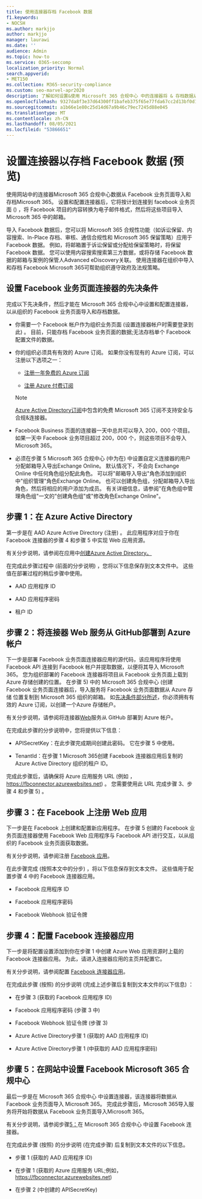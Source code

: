 ```yaml
---
title: 使用连接器存档 Facebook 数据
f1.keywords:
- NOCSH
ms.author: markjjo
author: markjjo
manager: laurawi
ms.date: ''
audience: Admin
ms.topic: how-to
ms.service: O365-seccomp
localization_priority: Normal
search.appverid:
- MET150
ms.collection: M365-security-compliance
ms.custom: seo-marvel-apr2020
description: 了解如何设置&使用 Microsoft 365 合规中心 中的连接器将 & 存档数据从 Facebook 业务页面导入Microsoft 365。
ms.openlocfilehash: 9327da8f3e37d64300ff1bafeb375f65e77fda67cc2d13bf0d1a3227b9bca693
ms.sourcegitcommit: a1b66e1e80c25d14d67a9b46c79ec7245d88e045
ms.translationtype: MT
ms.contentlocale: zh-CN
ms.lasthandoff: 08/05/2021
ms.locfileid: "53866651"
---
```

# <a name="set-up-a-connector-to-archive-facebook-data-preview"></a>设置连接器以存档 Facebook 数据 (预览) 

使用网站中的连接器Microsoft 365 合规中心数据从 Facebook 业务页面导入和存档Microsoft 365。 设置和配置连接器后，它将按计划连接到 facebook 业务页面 () ，将 Facebook 项目的内容转换为电子邮件格式，然后将这些项目导入 Microsoft 365 中的邮箱。

导入 Facebook 数据后，您可以将 Microsoft 365 合规性功能（如诉讼保留、内容搜索、In-Place 存档、审核、通信合规性和 Microsoft 365 保留策略）应用于 Facebook 数据。 例如，将邮箱置于诉讼保留或分配给保留策略时，将保留 Facebook 数据。 您可以使用内容搜索搜索第三方数据，或将存储 Facebook 数据的邮箱与案例的保管人Advanced eDiscovery关联。 使用连接器在组织中导入和存档 Facebook Microsoft 365可帮助组织遵守政府及法规策略。

## <a name="prerequisites-for-setting-up-a-connector-for-facebook-business-pages"></a>设置 Facebook 业务页面连接器的先决条件

完成以下先决条件，然后才能在 Microsoft 365 合规中心中设置和配置连接器，以从组织的 Facebook 业务页面导入和存档数据。 

- 你需要一个 Facebook 帐户作为组织业务页面 (设置连接器帐户时需要登录到此) 。 目前，只能存档 Facebook 业务页面的数据;无法存档单个 Facebook 配置文件的数据。

- 你的组织必须具有有效的 Azure 订阅。 如果你没有现有的 Azure 订阅，可以注册以下选项之一：

    - [注册一年免费的 Azure 订阅](https://azure.microsoft.com/free)

    - [注册 Azure 付费订阅](https://azure.microsoft.com/pricing/purchase-options/pay-as-you-go/)

    > [!NOTE]
    > [Azure Active Directory订阅](use-your-free-azure-ad-subscription-in-office-365.md)中包含的免费 Microsoft 365 订阅不支持安全与合规&连接器。

- Facebook Business 页面的连接器一天中总共可以导入 200，000 个项目。 如果一天中 Facebook 业务项目超过 200，000 个，则这些项目不会导入Microsoft 365。

- 必须在步骤 5 Microsoft 365 合规中心 (中为在) 中设置自定义连接器的用户分配邮箱导入导出Exchange Online。 默认情况下，不会向 Exchange Online 中任何角色组分配此角色。 可以将"邮箱导入导出"角色添加到组织中"组织管理"角色Exchange Online。 也可以创建角色组，分配邮箱导入导出角色，然后将相应的用户添加为成员。 有关详细信息，请参阅"在角色[](/Exchange/permissions-exo/role-groups#create-role-groups)组中管理角色组[](/Exchange/permissions-exo/role-groups#modify-role-groups)"一文的"创建角色组"或"修改角色Exchange Online"。

## <a name="step-1-create-an-app-in-azure-active-directory"></a>步骤 1：在 Azure Active Directory

第一步是在 AAD Azure Active Directory (注册) 。 此应用程序对应于你在 Facebook 连接器的步骤 4 和步骤 5 中实现 Web 应用资源。 

有关分步说明，请参阅在应用中[创建Azure Active Directory。](deploy-facebook-connector.md#step-1-create-an-app-in-azure-active-directory)

在完成此步骤过程中 (前面的分步说明) ，您将以下信息保存到文本文件中。 这些值在部署过程的稍后步骤中使用。

- AAD 应用程序 ID

- AAD 应用程序密码

- 租户 ID

## <a name="step-2-deploy-the-connector-web-service-from-github-to-your-azure-account"></a>步骤 2：将连接器 Web 服务从 GitHub部署到 Azure 帐户

下一步是部署 Facebook 业务页面连接器应用的源代码，该应用程序将使用 Facebook API 连接到 Facebook 帐户并提取数据，以便将其导入 Microsoft 365。 您为组织部署的 Facebook 连接器将项目从 Facebook 业务页面上载到Azure 存储创建的位置。 在步骤 5) 中的 Microsoft 365 合规中心 (创建 Facebook 业务页面连接器后，导入服务将 Facebook 业务页面数据从 Azure 存储 位置复制到 Microsoft 365 组织的邮箱。 如[先决条件部分所述](#prerequisites-for-setting-up-a-connector-for-facebook-business-pages)，你必须拥有有效的 Azure 订阅，以创建一个Azure 存储帐户。

有关分步说明，请参阅将连接器[Web](deploy-facebook-connector.md#step-2-deploy-the-connector-web-service-from-github-to-your-azure-account)服务从 GitHub 部署到 Azure 帐户。

在完成此步骤的分步说明中，您将提供以下信息：

- APISecretKey：在此步骤完成期间创建此密码。 它在步骤 5 中使用。

- TenantId：在步骤 1 Microsoft 365创建 Facebook 连接器应用后复制的 Azure Active Directory 组织的租户 ID。

完成此步骤后，请确保将 Azure 应用服务 URL (例如 ， https://fbconnector.azurewebsites.net) 。 您需要使用此 URL 完成步骤 3、步骤 4 和步骤 5) 。

## <a name="step-3-register-the-web-app-on-facebook"></a>步骤 3：在 Facebook 上注册 Web 应用

下一步是在 Facebook 上创建和配置新应用程序。 在步骤 5 创建的 Facebook 业务页面连接器使用 Facebook Web 应用程序与 Facebook API 进行交互，以从组织的 Facebook 业务页面获取数据。

有关分步说明，请参阅注册 [Facebook 应用](deploy-facebook-connector.md#step-3-register-the-facebook-app)。

在此步骤完成 (按照本文中的分步) ，将以下信息保存到文本文件。 这些值用于配置步骤 4 中的 Facebook 连接器应用。

- Facebook 应用程序 ID

- Facebook 应用程序密码

- Facebook Webhook 验证令牌

## <a name="step-4-configure-the-facebook-connector-app"></a>步骤 4：配置 Facebook 连接器应用

下一步是将配置设置添加到你在步骤 1 中创建 Azure Web 应用资源时上载的 Facebook 连接器应用。 为此，请进入连接器应用的主页并配置它。

有关分步说明，请参阅配置 [Facebook 连接器应用](archive-facebook-data-with-sample-connector.md#step-4-configure-the-facebook-connector-app)。

在完成此步骤 (按照) 的分步说明 (完成上述步骤后复制到文本文件的以下信息) ：

- 在步骤 3 (获取的 Facebook 应用程序 ID) 

- Facebook 应用程序密码 (步骤 3 中) 

- Facebook Webhook 验证令牌 (步骤 3) 

- Azure Active Directory步骤 1 (获取的 AAD 应用程序 ID) 

- Azure Active Directory步骤 1 (中获取的 AAD 应用程序密码) 

## <a name="step-5-set-up-a-facebook-business-pages-connector-in-the-microsoft-365-compliance-center"></a>步骤 5：在网站中设置 Facebook Microsoft 365 合规中心

最后一步是在 Microsoft 365 合规中心 中设置连接器，该连接器将数据从 Facebook 业务页面导入 Microsoft 365。 完成此步骤后，Microsoft 365导入服务将开始将数据从 Facebook 业务页面导入Microsoft 365。

有关分步说明，请参阅步骤[5：](deploy-facebook-connector.md#step-5-set-up-a-facebook-connector-in-the-microsoft-365-compliance-center)在 Microsoft 365 合规中心 中设置 Facebook 连接器。 

在完成此步骤 (按照) 的分步说明 (在完成步骤) 后复制到文本文件的以下信息。

- 步骤 1 (获取的 AAD 应用程序 ID) 

- 在步骤 1 (获取的 Azure 应用服务 URL;例如， https://fbconnector.azurewebsites.net)

- 在步骤 2 (中创建的 APISecretKey) 